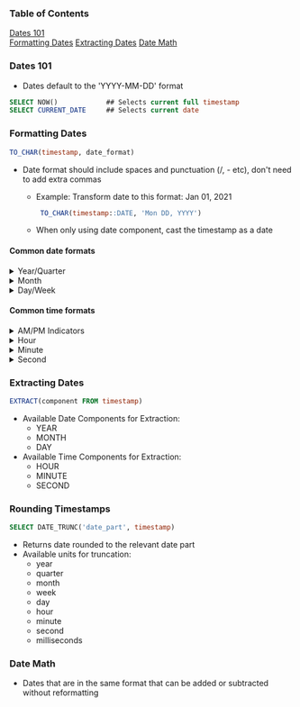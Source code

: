 ### Table of Contents
[Dates 101](https://github.com/hekwawu/cheat-sheets/postgresql-dates/main.md###Dates101) </br>
[Formatting Dates](https://github.com/hekwawu/cheat-sheets/postgresql-dates/main.md###FormattingDates)
[Extracting Dates](https://github.com/hekwawu/cheat-sheets/postgresql-dates/main.md###ExtractingDates)
[Date Math](https://github.com/hekwawu/cheat-sheets/postgresql-dates/main.md###FormattingDates)


### Dates 101 
- Dates default to the 'YYYY-MM-DD' format

```sql
SELECT NOW()            ## Selects current full timestamp
SELECT CURRENT_DATE     ## Selects current date
``` 

### Formatting Dates
```sql
TO_CHAR(timestamp, date_format)
```
- Date format should include spaces and punctuation (/, - etc), don't need to add extra commas
  - Example: Transform date to this format: Jan 01, 2021
  
      ```sql
       TO_CHAR(timestamp::DATE, 'Mon DD, YYYY')
      ```
  -  When only using date component, cast the timestamp as a date
  
  
#### Common date formats
  <details>
  <summary>Year/Quarter</summary>
    
    |         |                                  |        |
    |-------- |----------------------------------|--------|
    | YYYY | Year, numeric, 4 digits          | 2018   |
    | YY    | Year, numeric, 2 digits          | 18     |
    | Q    | Quarter                          | 1      |
  </details>
  
  <details>
  <summary>Month</summary>
    |    	|                          	|    	|
    |----	|--------------------------	|----	|
    | MM 	| Month, numeric (01 - 12) 	| 01 	|
    | Mon	| Month, 3 day abbrev      	| Jan |


   </details>
   
   <details>
  <summary>Day/Week</summary>
    |   |   |   |
    |---|---|---|
    | `DD`    | Day of the month (0-31)                   | 15   |
    | `D`     | Day of the week (Sun = 1, Sat = 7)        | 3    |
    | `ID`    | ISO day of the week (Mon = 1, Sun = 7)    | 2    |
    | `WW`    | Week number of the year (1 - 53)          | 01   |
  </details>

#### Common time formats 

  <details>
  <summary>AM/PM Indicators</summary>
    |   |   |   |
    |---|---|---|
    | `AM, am, PM or pm	`        | Meridiem indicator (w/o periods)   | 1 pm |
    | `A.M., a.m., P.M. or p.m.	`| Meridiem indicator (w/ periods)    | 1 p.m|
  </details>
  
  <details>
  <summary>Hour</summary>
    |   |   |   |
    |---|---|---|
    | `HH12`    | Hour of the day (01 - 12)        | 1  (PM) |
    | `HH24`    | Hour of the day (00 - 23)        | 13 (PM) |
  </details>
  
  <details>
  <summary>Minute</summary>
    |   |   |   |
    |---|---|---|
    | `MI`    | Minute (00 - 59)       | 30 |
  </details>
  
  <details>
  <summary>Second</summary>
    |   |   |   |
    |---|---|---|
    | `SS`      | second (00 - 59)      | 30 |
  </details>

### Extracting Dates

```sql 
EXTRACT(component FROM timestamp) 
```
- Available Date Components for Extraction:
  - YEAR
  - MONTH
  - DAY
- Available Time Components for Extraction:
  - HOUR
  - MINUTE
  - SECOND

### Rounding Timestamps
```sql
SELECT DATE_TRUNC('date_part', timestamp)
```
- Returns date rounded to the relevant date part
- Available units for truncation:
  - year
  - quarter
  - month
  - week
  - day
  - hour
  - minute
  - second
  - milliseconds
  
### Date Math
- Dates that are in the same format that can be added or subtracted without reformatting
